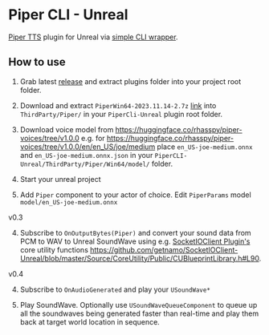 # Piper CLI - Unreal

[Piper TTS](https://github.com/rhasspy/piper) plugin for Unreal via [simple CLI wrapper](https://github.com/getnamo/PiperCLI-Unreal/blob/main/Source/PiperCLI/Public/SubProcess.h).

## How to use

1. Grab latest [release](https://github.com/getnamo/PiperCLI-Unreal/releases) and extract plugins folder into your project root folder.

2. Download and extract `PiperWin64-2023.11.14-2.7z` [link](https://github.com/getnamo/PiperCLI-Unreal/releases/download/v0.1.external/PiperWin64-2023.11.14-2.7z) into `ThirdParty/Piper/` in your `PiperCli-Unreal` plugin root folder.
 
3. Download voice model from https://huggingface.co/rhasspy/piper-voices/tree/v1.0.0 e.g. for https://huggingface.co/rhasspy/piper-voices/tree/v1.0.0/en/en_US/joe/medium place `en_US-joe-medium.onnx` and `en_US-joe-medium.onnx.json` in your `PiperCLI-Unreal/ThirdParty/Piper/Win64/model/` folder.

4. Start your unreal project
  
3. Add `Piper` component to your actor of choice. Edit `PiperParams` model `model/en_US-joe-medium.onnx`

v0.3

4. Subscribe to `OnOutputBytes(Piper)` and convert your sound data from PCM to WAV to Unreal SoundWave using e.g. [SocketIOClient Plugin's](https://github.com/getnamo/SocketIOClient-Unreal/tree/master) core utility functions https://github.com/getnamo/SocketIOClient-Unreal/blob/master/Source/CoreUtility/Public/CUBlueprintLibrary.h#L90.

v0.4

4. Subscribe to `OnAudioGenerated` and play your `USoundWave*`

5. Play SoundWave. Optionally use `USoundWaveQueueComponent` to queue up all the soundwaves being generated faster than real-time and play them back at target world location in sequence.
